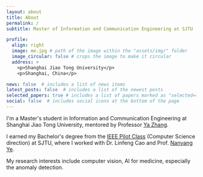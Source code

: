 ```yaml
---
layout: about
title: About
permalink: /
subtitle: Master of Information and Communication Engineering at SJTU

profile:
  align: right
  image: me.jpg # path of the image within the "assets/img/" folder
  image_circular: false # crops the image to make it circular
  address: >
    <p>Shanghai Jiao Tong University</p>
    <p>Shanghai, China</p>

news: false  # includes a list of news items
latest_posts: false  # includes a list of the newest posts
selected_papers: true # includes a list of papers marked as "selected={true}"
social: false  # includes social icons at the bottom of the page
---
```


I'm a Master's student in Information and Communication Engineering at Shanghai Jiao Tong University, mentored by Professor [Ya Zhang](http://mediabrain.sjtu.edu.cn/yazhang/). 


I earned my Bachelor's degree from the [IEEE Pilot Class](https://english.seiee.sjtu.edu.cn/english/info/8338.htm) (Computer Science direction) at SJTU, where I worked with Dr. Linfeng Cao and Prof. [Nanyang Ye](https://ynysjtu.github.io/).

<!-- > **I am actively seeking a PhD position in NLP for Fall 2024.** -->

My research interests include computer vision, AI for medicine, especially the anomaly detection.
